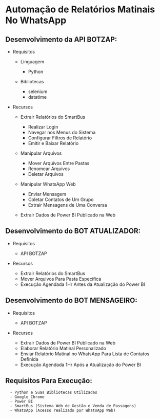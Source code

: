 # Automação de Relatórios Matinais No WhatsApp

## Desenvolvimento da API BOTZAP:

 - Requisitos
 
    - Linguagem
      - Python
      
    - Bibliotecas
      - selenium
      - datatime
      
  - Recursos
  
    - Extrair Relatórios do SmartBus
      - Realizar Login
      - Navegar nos Menus do Sistema
      - Configurar Filtros de Relatório
      - Emitir e Baixar Relatório
      
    - Manipular Arquivos
      - Mover Arquivos Entre Pastas
      - Renomear Arquivos
      - Deletar Arquivos

    - Manipular WhatsApp Web
      - Enviar Mensagem
      - Coletar Contatos de Um Grupo
      - Extrair Mensagens de Uma Conversa

    - Extrair Dados de Power BI Publicado na Web

## Desenvolvimento do BOT ATUALIZADOR:

 - Requisitos
    - API BOTZAP

 - Recursos  
    - Extrair Relatórios do SmartBus
    - Mover Arquivos Para Pasta Especifica
    - Execução Agendada 1Hr Antes da Atualização do Power BI

## Desenvolvimento do BOT MENSAGEIRO:

 - Requisitos
    - API BOTZAP

 - Recursos  
    - Extrair Dados de Power BI Publicado na Web
    - Elaborar Relatório Matinal Personalizado
    - Enviar Relatório Matinal no WhatsApp Para Lista de Contatos Definida
    - Execução Agendada 1Hr Após a Atualização do Power BI
    

## Requisitos Para Execução:
      - Python e Suas Bibliotecas Utilizadas
      - Google Chrome
      - Power BI
      - SmartBus (Sistema Web de Gestão e Venda de Passagens)
      - WhatsApp (Acesso realizado por WhatsApp Web)
